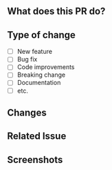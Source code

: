 ## What does this PR do?

<!-- Fill the description of this PR below -->

## Type of change

- [ ] New feature
- [ ] Bug fix
- [ ] Code improvements
- [ ] Breaking change
- [ ] Documentation
- [ ] etc.

## Changes

## Related Issue

## Screenshots